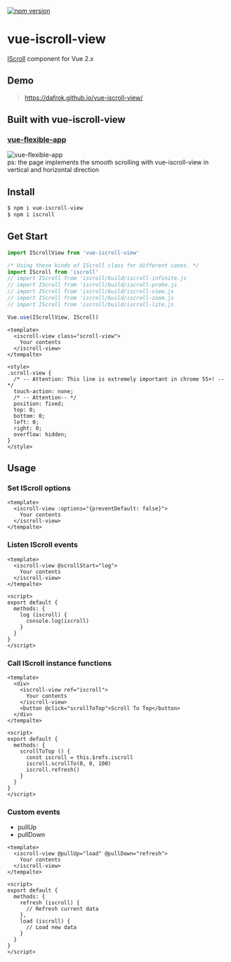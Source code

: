 [![npm version](https://badge.fury.io/js/vue-iscroll-view.svg)](https://badge.fury.io/js/vue-iscroll-view)

# vue-iscroll-view

[IScroll](https://github.com/cubiq/iscroll) component for Vue 2.x

## Demo

> https://dafrok.github.io/vue-iscroll-view/

## Built with vue-iscroll-view
### [vue-flexible-app](https://github.com/momopig/vue-flexible-app)
![vue-flexible-app](https://rawgit.com/momopig/vue-iscroll-view/master/qr_code/vue-flexible-app.png)
<br/>ps: the page implements the smooth scrolling with vue-iscroll-view in vertical and horizontal direction

## Install

```bash
$ npm i vue-iscroll-view
$ npm i iscroll
```

## Get Start

```javascript
import IScrollView from 'vue-iscroll-view'

/* Using these kinds of IScroll class for different cases. */
import IScroll from 'iscroll'
// import IScroll from 'iscroll/build/iscroll-infinite.js
// import IScroll from 'iscroll/build/iscroll-probe.js
// import IScroll from 'iscroll/build/iscroll-view.js
// import IScroll from 'iscroll/build/iscroll-zoom.js
// import IScroll from 'iscroll/build/iscroll-lite.js

Vue.use(IScrollView, IScroll)
```

```vue
<template>
  <iscroll-view class="scroll-view">
    Your contents
  </iscroll-view>
</tempalte>

<style>
.scroll-view {
  /* -- Attention: This line is extremely important in chrome 55+! -- */
  touch-action: none;
  /* -- Attention-- */
  position: fixed;
  top: 0;
  bottom: 0;
  left: 0;
  right: 0;
  overflow: hidden;
}
</style>
```

## Usage

### Set IScroll options

```vue
<template>
  <iscroll-view :options="{preventDefault: false}">
    Your contents
  </iscroll-view>
</tempalte>
```

### Listen IScroll events

```vue
<template>
  <iscroll-view @scrollStart="log">
    Your contents
  </iscroll-view>
</tempalte>

<script>
export default {
  methods: {
    log (iscroll) {
      console.log(iscroll)
    }
  }
}
</script>
```

### Call IScroll instance functions

```vue
<template>
  <div>
    <iscroll-view ref="iscroll">
      Your contents
    </iscroll-view>
    <button @click="scrollToTop">Scroll To Top</button>
  </div>
</tempalte>

<script>
export default {
  methods: {
    scrollToTop () {
      const iscroll = this.$refs.iscroll
      iscroll.scrollTo(0, 0, 100)
      iscroll.refresh()
    }
  }
}
</script>
```

### Custom events

- pullUp
- pullDown

```vue
<template>
  <iscroll-view @pullUp="load" @pullDown="refresh">
    Your contents
  </iscroll-view>
</tempalte>

<script>
export default {
  methods: {
    refresh (iscroll) {
      // Refresh current data
    },
    load (iscroll) {
      // Load new data
    }
  }
}
</script>
```
